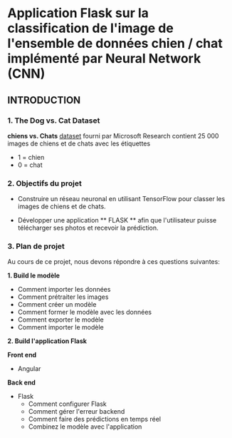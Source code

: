 # Application Flask sur la classification de l'image de l'ensemble de données chien / chat implémenté par Neural Network (CNN)

## INTRODUCTION

### 1. The Dog vs. Cat Dataset

**chiens vs. Chats** [dataset](https://www.kaggle.com/c/dogs-vs-cats/data) fourni par Microsoft Research contient 25 000 images de chiens et de chats avec les étiquettes

- 1 = chien
- 0 = chat

### 2. Objectifs du projet

- Construire un réseau neuronal en utilisant TensorFlow pour classer les images de chiens et de chats.

- Développer une application ** FLASK ** afin que l'utilisateur puisse télécharger ses photos et recevoir la prédiction.

### 3. Plan de projet

Au cours de ce projet, nous devons répondre à ces questions suivantes:

**1. Build le modèle**

- Comment importer les données
- Comment prétraiter les images
- Comment créer un modèle
- Comment former le modèle avec les données
- Comment exporter le modèle
- Comment importer le modèle

**2. Build l'application Flask**

**Front end**

- Angular

**Back end**

- Flask
  - Comment configurer Flask
  - Comment gérer l'erreur backend
  - Comment faire des prédictions en temps réel
  - Combinez le modèle avec l'application
